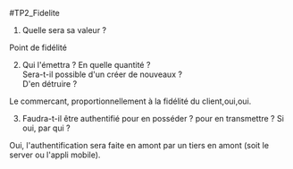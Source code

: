 #TP2_Fidelite

1) Quelle sera sa valeur ? 

Point de fidélité

2) Qui l'émettra ? En quelle quantité ?  
   Sera-t-il possible d'un créer de nouveaux ?  
   D'en détruire ?

Le commercant, proportionnellement à la fidélité du client,oui,oui.

3) Faudra-t-il être authentifié pour en posséder
 ? pour en transmettre ? Si oui, par qui ?

Oui, l'authentification sera faite en amont par un tiers en amont (soit le server ou l'appli mobile).

